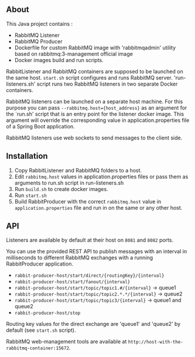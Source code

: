 ## About

This Java project contains :

* RabbitMQ Listener
* RabbitMQ Producer
* Dockerfile for custom RabbitMQ image with 'rabbitmqadmin' utility based on rabbitmq:3-management official image
* Docker images build and run scripts. 

RabbitListener and RabbitMQ containers are supposed to be launched on the same host.
`start.sh` script configures and runs RabbitMQ server.
'run-listeners.sh' script runs two RabbitMQ listeners in two separate Docker containers.

RabbitMQ listeners can be launched on a separate host machine. For this purpose you can pass `--rabbitmq.host={host_address}` as an argument for the `run.sh' script that is an entry point for the listener docker image. This argument will override the corresponding value in application.properties file of a Spring Boot application.

RabbitMQ listeners use web sockets to send messages to the client side.

## Installation

1. Copy RabbitListener and RabbitMQ folders to a host.
2. Edit `rabbitmq.host` values in application.properties files or pass them as arguments to run.sh script in run-listeners.sh
3. Run `build.sh` to create docker images.
4. Run `start.sh`
5. Build RabbitProducer with the correct `rabbitmq.host` value in `application.properties` file and run in on the same or any other host.

## API

Listeners are available by default at their host on `8081` and `8082` ports.

You can use the provided REST API to publish messages with an interval in milliseconds to different RabbitMQ exchanges with a running RabbitProducer application.

* `rabbit-producer-host/start/direct/{routingKey}/{interval}`
* `rabbit-producer-host/start/fanout/{interval}`
* `rabbit-producer-host/start/topic/topic1.#/{interval}`          -> queue1
* `rabbit-producer-host/start/topic/topic2.*.*/{interval}`       -> queue2
* `rabbit-producer-host/start/topic/topic3/{interval}`             -> queue1 and queue2
* `rabbit-producer-host/stop`

Routing key values for the direct exchange are 'queue1' and 'queue2' by default (see `start.sh` script).

RabbitMQ web-management tools are available at `http://host-with-the-rabbitmq-container:15672`.

